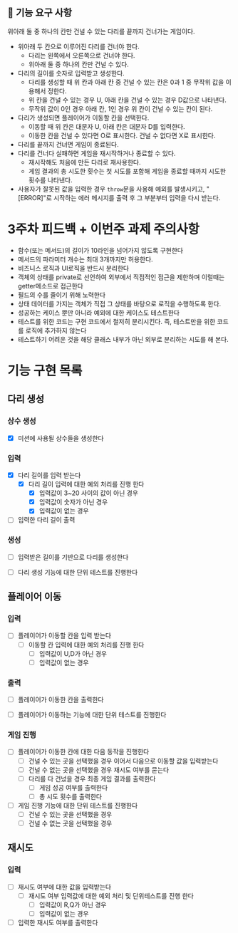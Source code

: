 ## 🚀 기능 요구 사항

위아래 둘 중 하나의 칸만 건널 수 있는 다리를 끝까지 건너가는 게임이다.

- 위아래 두 칸으로 이루어진 다리를 건너야 한다.
  - 다리는 왼쪽에서 오른쪽으로 건너야 한다.
  - 위아래 둘 중 하나의 칸만 건널 수 있다.
- 다리의 길이를 숫자로 입력받고 생성한다.
  - 다리를 생성할 때 위 칸과 아래 칸 중 건널 수 있는 칸은 0과 1 중 무작위 값을 이용해서 정한다.
  - 위 칸을 건널 수 있는 경우 U, 아래 칸을 건널 수 있는 경우 D값으로 나타낸다.
  - 무작위 값이 0인 경우 아래 칸, 1인 경우 위 칸이 건널 수 있는 칸이 된다.
- 다리가 생성되면 플레이어가 이동할 칸을 선택한다.
  - 이동할 때 위 칸은 대문자 U, 아래 칸은 대문자 D를 입력한다.
  - 이동한 칸을 건널 수 있다면 O로 표시한다. 건널 수 없다면 X로 표시한다.
- 다리를 끝까지 건너면 게임이 종료된다.
- 다리를 건너다 실패하면 게임을 재시작하거나 종료할 수 있다.
  - 재시작해도 처음에 만든 다리로 재사용한다.
  - 게임 결과의 총 시도한 횟수는 첫 시도를 포함해 게임을 종료할 때까지 시도한 횟수를 나타낸다.
- 사용자가 잘못된 값을 입력한 경우 `throw`문을 사용해 예외를 발생시키고, "[ERROR]"로 시작하는 에러 메시지를 출력 후 그 부분부터 입력을 다시 받는다.


# 3주차 피드백 + 이번주 과제 주의사항
- 함수(또는 메서드)의 길이가 10라인을 넘어가지 않도록 구현한다
- 메서드의 파라미터 개수는 최대 3개까지만 허용한다.
- 비즈니스 로직과 UI로직을 반드시 분리한다
- 객체의 상태를  private로 선언하여 외부에서 직접적인 접근을 제한하며 이럴때는 getter메소드로 접근한다
- 필드의 수를 줄이기 위해 노력한다
- 상태 데이터를 가지는 객체가 직접 그 상태를 바탕으로 로직을 수행하도록 한다.
- 성공하는 케이스 뿐만 아니라 예외에 대한 케이스도 테스트한다
- 테스트를 위한 코드는 구현 코드에서 철저히 분리시킨다. 즉, 테스트만을 위한 코드를 로직에 추가하지 않는다
-  테스트하기 어려운 것을 해당 클래스 내부가 아닌 외부로 분리하는 시도를 해 본다.

# 기능 구현 목록


## 다리 생성


### 상수 생성

- [x] 미션에 사용될 상수들을 생성한다

### 입력

- [x] 다리 길이를 입력 받는다
    - [x] 다리 길이 입력에 대한 예외 처리를 진행 한다
        - [x] 입력값이 3~20 사이의 값이 아닌 경우
        - [x] 입력값이 숫자가 아닌 경우
        - [x] 입력값이 없는 경우

- [ ] 입력한 다리 길이 출력

### 생성

- [ ] 입력받은 길이를 기반으로 다리를 생성한다

- [ ] 다리 생성 기능에 대한 단위 테스트를 진행한다

## 플레이어 이동

### 입력

- [ ] 플레이어가 이동할 칸을 입력 받는다
    - [ ] 이동할 칸 입력에 대한 예외 처리를 진행 한다
        - [ ] 입력값이 U,D가 아닌 경우
        - [ ] 입력값이 없는 경우

### 출력

- [ ] 플레이어가 이동한 칸을 출력한다

- [ ] 플레이어가 이동하는 기능에 대한 단위 테스트를 진행한다


### 게임 진행 

- [ ] 플레이어가 이동한 칸에 대한 다음 동작을 진행한다
    - [ ] 건널 수 있는 곳을 선택했을 경우 이어서 다음으로 이동할 값을 입력받는다
    - [ ] 건널 수 없는 곳을 선택했을 경우 재시도 여부를 묻는다
    - [ ] 다리를 다 건넜을 경우 최종 게임 결과를 출력한다
      - [ ] 게임 성공 여부를 출력한다
      - [ ] 총 시도 횟수를 출력한다

- [ ] 게임 진행 기능에 대한 단위 테스트를 진행한다
  - [ ] 건널 수 있는 곳을 선택했을 경우
  - [ ] 건널 수 없는 곳을 선택했을 경우

## 재시도

### 입력

- [ ] 재시도 여부에 대한 값을 입력받는다
    - [ ] 재시도 여부 입력값에 대한 예외 처리 및 단위테스트를 진행 한다
        - [ ] 입력값이 R,Q가 아닌 경우
        - [ ] 입력값이 없는 경우

- [ ] 입력한 재시도 여부를 출력한다